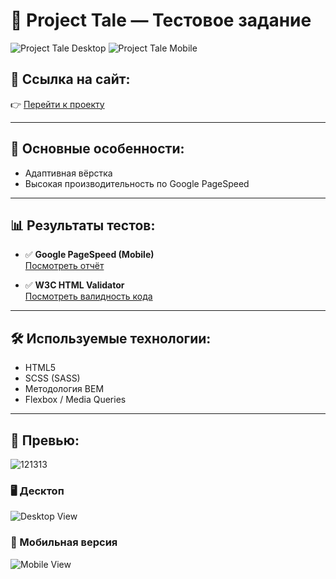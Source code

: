 # 📱 Project Tale — Тестовое задание

![Project Tale Desktop](https://disk.yandex.ru/i/D9O5HNzbr2_lZg)
![Project Tale Mobile](https://disk.yandex.ru/i/-uzpfyUmbuHFXA)

## 🔗 Ссылка на сайт:
👉 [Перейти к проекту](https://casqeaux.github.io/projectTale/)

---

## 🚀 Основные особенности:
- Адаптивная вёрстка
- Высокая производительность по Google PageSpeed

---

## 📊 Результаты тестов:

- ✅ **Google PageSpeed (Mobile)**  
  [Посмотреть отчёт](https://pagespeed.web.dev/analysis/https-casqeaux-github-io-projectTale/dnb3ydet54?form_factor=mobile)

- ✅ **W3C HTML Validator**  
  [Посмотреть валидность кода](https://validator.w3.org/nu/?doc=https%3A%2F%2Fcasqeaux.github.io%2FprojectTale%2F)

---

## 🛠️ Используемые технологии:
- HTML5
- SCSS (SASS)
- Методология BEM
- Flexbox / Media Queries

---

## 📸 Превью:
![121313](https://github.com/user-attachments/assets/1a5d570f-1ece-4d0a-8844-9dde2462a52c)

### 🖥️ Десктоп
![Desktop View](https://disk.yandex.ru/i/D9O5HNzbr2_lZg)

### 📱 Мобильная версия
![Mobile View](https://disk.yandex.ru/i/-uzpfyUmbuHFXA)
